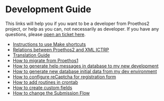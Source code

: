 Development Guide
=================

This links will help you if you want to be a developer from Proethos2 project, or help as you can, not necessarily as developer.
If you have any questions, please [open an ticket here](https://github.com/bireme/proethos2/issues).

- [Instructions to use Make shortcuts](make-shortcuts.md)
- [Relations between Proethos2 and XML ICTRP](relations-between-proethos2-and-XML-ICTRP.md)
- [Translation Guide](translation-guide.md)
- [How to migrate from Proethos1](how-to/how-to-migrate-from-proethos1.md)
- [How to generate help messages in database to my new development](how-to/how-to-generate-help-messages-in-database-to-my-new-development.md)
- [How to generate new database initial data from my dev environment](how-to/how-to-generate-new-database-initial-data-from-my-dev-environment.md)
- [How to configure reCaptcha for registration form](how-to/how-to-configure-recaptcha-for-registration-form.md)
- [How to add routines in crontab](how-to/how-to-add-routines-in-crontab.md)
- [How to create custom fields](how-to/how-to-create-custom-fields.md)
- [How to change the Submission Flow](how-to/how-to-change-the-submission-flow.md)
